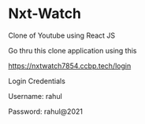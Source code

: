# Nxt-Watch

Clone of Youtube using React JS

Go thru this clone application using this 

https://nxtwatch7854.ccbp.tech/login

Login Credentials

Username: rahul

Password: rahul@2021

